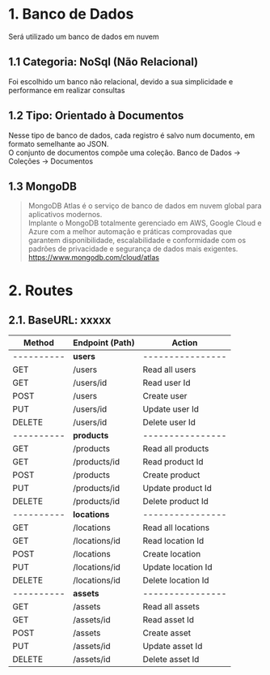 # 1. Banco de Dados

Será utilizado um banco de dados em nuvem

## 1.1 Categoria: NoSql (Não Relacional)

Foi escolhido um banco não relacional, devido a sua simplicidade e performance em realizar consultas

## 1.2 Tipo: Orientado à Documentos

Nesse tipo de banco de dados, cada registro é salvo num documento, em formato semelhante ao JSON.  
O conjunto de documentos compõe uma coleção.
Banco de Dados -> Coleções -> Documentos


## 1.3 MongoDB

> MongoDB Atlas é o serviço de banco de dados em nuvem global para aplicativos modernos.  
> Implante o MongoDB totalmente gerenciado em AWS, Google Cloud e Azure com a melhor automação e práticas comprovadas que garantem disponibilidade, escalabilidade e conformidade com os padrões de privacidade e segurança de dados mais exigentes.  
<https://www.mongodb.com/cloud/atlas>

# 2. Routes

## 2.1. BaseURL: xxxxx

| Method     | Endpoint (Path) | Action             |
| ---------- | --------------  | ----------------   |
| ---------- | **users**       | ----------------   |
| GET        | /users          | Read all users     |
| GET        | /users/id       | Read user Id       |
| POST       | /users          | Create user        |
| PUT        | /users/id       | Update user Id     |
| DELETE     | /users/id       | Delete user Id     |
| ---------- | **products**    | ----------------   |
| GET        | /products       | Read all products  |
| GET        | /products/id    | Read product Id    |
| POST       | /products       | Create product     |
| PUT        | /products/id    | Update product Id  |
| DELETE     | /products/id    | Delete product Id  |
| ---------- | **locations**   | ----------------   |
| GET        | /locations      | Read all locations |
| GET        | /locations/id   | Read location Id   |
| POST       | /locations      | Create location    |
| PUT        | /locations/id   | Update location Id |
| DELETE     | /locations/id   | Delete location Id |
| ---------- | **assets**      | ----------------   |
| GET        | /assets         | Read all assets    |
| GET        | /assets/id      | Read asset Id      |
| POST       | /assets         | Create asset       |
| PUT        | /assets/id      | Update asset Id    |
| DELETE     | /assets/id      | Delete asset Id    |